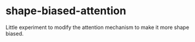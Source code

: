 # shape-biased-attention
Little experiment to modify the attention mechanism to make it more shape biased. 
